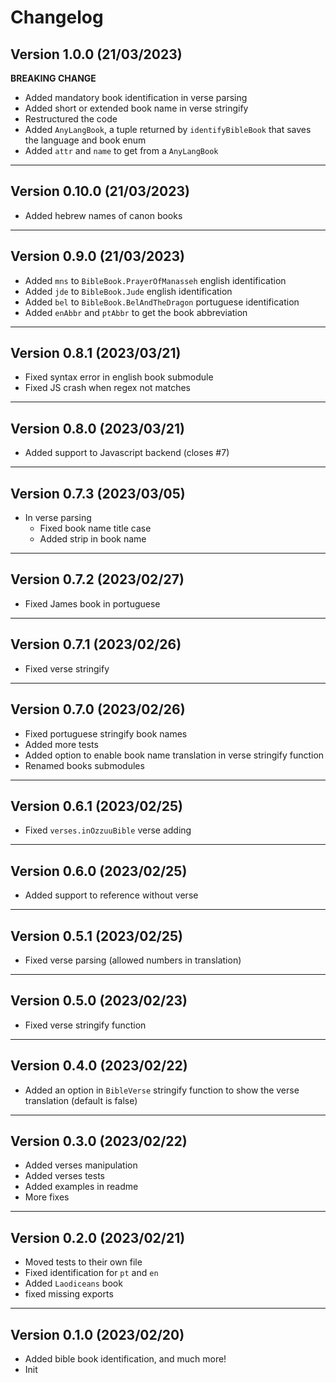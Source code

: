 # Changelog

## Version 1.0.0 (21/03/2023)

**BREAKING CHANGE**

- Added mandatory book identification in verse parsing
- Added short or extended book name in verse stringify
- Restructured the code
- Added `AnyLangBook`, a tuple returned by `identifyBibleBook` that saves the
  language and book enum
- Added `attr` and `name` to get from a `AnyLangBook`

---

## Version 0.10.0 (21/03/2023)

- Added hebrew names of canon books

---

## Version 0.9.0 (21/03/2023)

- Added `mns` to `BibleBook.PrayerOfManasseh` english identification
- Added `jde` to `BibleBook.Jude` english identification
- Added `bel` to `BibleBook.BelAndTheDragon` portuguese identification
- Added `enAbbr` and `ptAbbr` to get the book abbreviation

---

## Version 0.8.1 (2023/03/21)

- Fixed syntax error in english book submodule
- Fixed JS crash when regex not matches

---

## Version 0.8.0 (2023/03/21)

- Added support to Javascript backend (closes #7)

---

## Version 0.7.3 (2023/03/05)

- In verse parsing
  - Fixed book name title case
  - Added strip in book name

---

## Version 0.7.2 (2023/02/27)

- Fixed James book in portuguese

---

## Version 0.7.1 (2023/02/26)

- Fixed verse stringify

---

## Version 0.7.0 (2023/02/26)

- Fixed portuguese stringify book names
- Added more tests
- Added option to enable book name translation in verse stringify function
- Renamed books submodules

---

## Version 0.6.1 (2023/02/25)

- Fixed `verses.inOzzuuBible` verse adding

---

## Version 0.6.0 (2023/02/25)

- Added support to reference without verse

---

## Version 0.5.1 (2023/02/25)

- Fixed verse parsing (allowed numbers in translation)

---

## Version 0.5.0 (2023/02/23)

- Fixed verse stringify function

---

## Version 0.4.0 (2023/02/22)

- Added an option in `BibleVerse` stringify function to show the verse translation (default is false)

---

## Version 0.3.0 (2023/02/22)

- Added verses manipulation
- Added verses tests
- Added examples in readme
- More fixes

---

## Version 0.2.0 (2023/02/21)

- Moved tests to their own file
- Fixed identification for `pt` and `en`
- Added `Laodiceans` book
- fixed missing exports

---

## Version 0.1.0 (2023/02/20)

- Added bible book identification, and much more!
- Init
